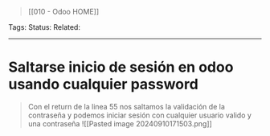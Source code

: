 > [[010 - Odoo HOME]]

Tags: 
Status: 
Related: 

___

# Saltarse inicio de sesión en odoo usando cualquier password

> Con el return de la linea 55 nos saltamos la validación de la contraseña y podemos iniciar sesión con cualquier usuario valido y una contraseña
![[Pasted image 20240910171503.png]]